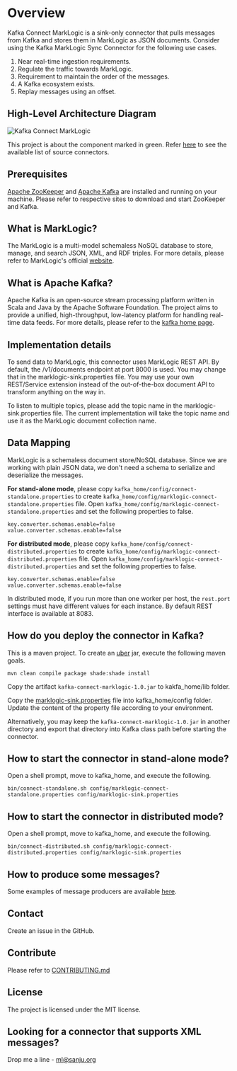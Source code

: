 # Overview

Kafka Connect MarkLogic is a sink-only connector that pulls messages from Kafka and stores them in MarkLogic as JSON documents. Consider using the Kafka MarkLogic Sync Connector for the following use cases.

1. Near real-time ingestion requirements.
2. Regulate the traffic towards MarkLogic.
3. Requirement to maintain the order of the messages. 
4. A Kafka ecosystem exists.
5. Replay messages using an offset.

## High-Level Architecture Diagram

![Kafka Connect MarkLogic](KafkaConnectMarkLogic.png)

This project is about the component marked in green. Refer [here](http://confluent.io/product/connectors) to see the available list of source connectors.

## Prerequisites

[Apache ZooKeeper](https://zookeeper.apache.org) and [Apache Kafka](https://kafka.apache.org) are installed and running on your machine. Please refer to respective sites to download and start ZooKeeper and Kafka. 

## What is MarkLogic?
The MarkLogic is a multi-model schemaless NoSQL database to store, manage, and search JSON, XML, and RDF triples. For more details, please refer to MarkLogic's official [website](marklogic.com).

## What is Apache Kafka?
Apache Kafka is an open-source stream processing platform written in Scala and Java by the Apache Software Foundation. The project aims to provide a unified, high-throughput, low-latency platform for handling real-time data feeds. For more details, please refer to the [kafka home page](https://kafka.apache.org/).

## Implementation details 

To send data to MarkLogic, this connector uses MarkLogic REST API. By default, the /v1/documents endpoint at port 8000 is used. You may change that in the marklogic-sink.properties file. You may use your own REST/Service extension instead of the out-of-the-box document API to transform anything on the way in.

To listen to multiple topics, please add the topic name in the marklogic-sink.properties file. The current implementation will take the topic name and use it as the MarkLogic document collection name.

## Data Mapping

MarkLogic is a schemaless document store/NoSQL database. Since we are working with plain JSON data, we don't need a schema to serialize and deserialize the messages. 

**For stand-alone mode**, please copy ```kafka_home/config/connect-standalone.properties``` to create ```kafka_home/config/marklogic-connect-standalone.properties``` file. Open ```kafka_home/config/marklogic-connect-standalone.properties``` and set the following properties to false.

```
key.converter.schemas.enable=false
value.converter.schemas.enable=false
```

**For distributed mode**, please copy ```kafka_home/config/connect-distributed.properties``` to create ```kafka_home/config/marklogic-connect-distributed.properties``` file. Open ```kafka_home/config/marklogic-connect-distributed.properties``` and set the following properties to false.

```
key.converter.schemas.enable=false
value.converter.schemas.enable=false
```

In distributed mode, if you run more than one worker per host, the ```rest.port``` settings must have different values for each instance. By default REST interface is available at 8083.

## How do you deploy the connector in Kafka?

This is a maven project. To create an [uber](https://maven.apache.org/plugins/maven-shade-plugin/index.html) jar, execute the following maven goals.

```mvn clean compile package shade:shade install```

Copy the artifact ```kafka-connect-marklogic-1.0.jar``` to kakfa_home/lib folder.

Copy the [marklogic-sink.properties](https://github.com/sanjuthomas/kafka-connect-marklogic/blob/master/config/marklogic-sink.properties) file into kafka_home/config folder. Update the content of the property file according to your environment.

Alternatively, you may keep the ```kafka-connect-marklogic-1.0.jar``` in another directory and export that directory into Kafka class path before starting the connector.

## How to start the connector in stand-alone mode?

Open a shell prompt, move to kafka_home, and execute the following.

```
bin/connect-standalone.sh config/marklogic-connect-standalone.properties config/marklogic-sink.properties
```

## How to start the connector in distributed mode?

Open a shell prompt, move to kafka_home, and execute the following.

```
bin/connect-distributed.sh config/marklogic-connect-distributed.properties config/marklogic-sink.properties
```

## How to produce some messages?

Some examples of message producers are available [here](https://github.com/sanjuthomas/marklogic-kafka-sample-client).

## Contact

Create an issue in the GitHub.

## Contribute

Please refer to [CONTRIBUTING.md](https://github.com/sanjuthomas/kafka-connect-marklogic/blob/master/CONTRIBUTING.md)

## License
The project is licensed under the MIT license.

## Looking for a connector that supports XML messages?

Drop me a line - ml@sanju.org



